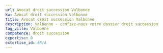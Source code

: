```yaml
---
url: Avocat droit succession Valbonne
kw: Avocat droit succession Valbonne
title: Avocat droit succession Valbonne
description: Valbonne - confiez-nous votre dossier droit succession
tag_ville: Valbonne
competence: droit succession
expertise: 0
extertise_id: #N/A
---
```

